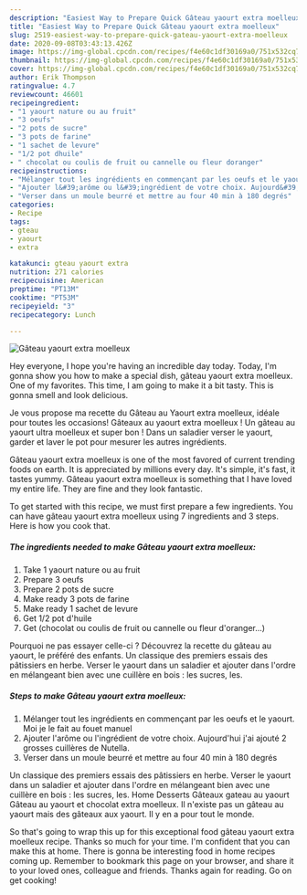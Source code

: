 ```yaml
---
description: "Easiest Way to Prepare Quick Gâteau yaourt extra moelleux"
title: "Easiest Way to Prepare Quick Gâteau yaourt extra moelleux"
slug: 2519-easiest-way-to-prepare-quick-gateau-yaourt-extra-moelleux
date: 2020-09-08T03:43:13.426Z
image: https://img-global.cpcdn.com/recipes/f4e60c1df30169a0/751x532cq70/gateau-yaourt-extra-moelleux-photo-principale-de-la-recette.jpg
thumbnail: https://img-global.cpcdn.com/recipes/f4e60c1df30169a0/751x532cq70/gateau-yaourt-extra-moelleux-photo-principale-de-la-recette.jpg
cover: https://img-global.cpcdn.com/recipes/f4e60c1df30169a0/751x532cq70/gateau-yaourt-extra-moelleux-photo-principale-de-la-recette.jpg
author: Erik Thompson
ratingvalue: 4.7
reviewcount: 46601
recipeingredient:
- "1 yaourt nature ou au fruit"
- "3 oeufs"
- "2 pots de sucre"
- "3 pots de farine"
- "1 sachet de levure"
- "1/2 pot dhuile"
- " chocolat ou coulis de fruit ou cannelle ou fleur doranger"
recipeinstructions:
- "Mélanger tout les ingrédients en commençant par les oeufs et le yaourt. Moi je le fait au fouet manuel"
- "Ajouter l&#39;arôme ou l&#39;ingrédient de votre choix. Aujourd&#39;hui j&#39;ai ajouté 2 grosses cuillères de Nutella."
- "Verser dans un moule beurré et mettre au four 40 min à 180 degrés"
categories:
- Recipe
tags:
- gteau
- yaourt
- extra

katakunci: gteau yaourt extra 
nutrition: 271 calories
recipecuisine: American
preptime: "PT13M"
cooktime: "PT53M"
recipeyield: "3"
recipecategory: Lunch

---
```



![Gâteau yaourt extra moelleux](https://img-global.cpcdn.com/recipes/f4e60c1df30169a0/751x532cq70/gateau-yaourt-extra-moelleux-photo-principale-de-la-recette.jpg)

Hey everyone, I hope you're having an incredible day today. Today, I'm gonna show you how to make a special dish, gâteau yaourt extra moelleux. One of my favorites. This time, I am going to make it a bit tasty. This is gonna smell and look delicious.

Je vous propose ma recette du Gâteau au Yaourt extra moelleux, idéale pour toutes les occasions! Gâteaux au yaourt extra moelleux ! Un gâteau au yaourt ultra moelleux et super bon ! Dans un saladier verser le yaourt, garder et laver le pot pour mesurer les autres ingrédients.

Gâteau yaourt extra moelleux is one of the most favored of current trending foods on earth. It is appreciated by millions every day. It's simple, it's fast, it tastes yummy. Gâteau yaourt extra moelleux is something that I have loved my entire life. They are fine and they look fantastic.


To get started with this recipe, we must first prepare a few ingredients. You can have gâteau yaourt extra moelleux using 7 ingredients and 3 steps. Here is how you cook that.

<!--inarticleads1-->

##### The ingredients needed to make Gâteau yaourt extra moelleux:

1. Take 1 yaourt nature ou au fruit
1. Prepare 3 oeufs
1. Prepare 2 pots de sucre
1. Make ready 3 pots de farine
1. Make ready 1 sachet de levure
1. Get 1/2 pot d&#39;huile
1. Get  (chocolat ou coulis de fruit ou cannelle ou fleur d&#39;oranger...)


Pourquoi ne pas essayer celle-ci ? Découvrez la recette du gâteau au yaourt, le préféré des enfants. Un classique des premiers essais des pâtissiers en herbe. Verser le yaourt dans un saladier et ajouter dans l&#39;ordre en mélangeant bien avec une cuillère en bois : les sucres, les. 

<!--inarticleads2-->

##### Steps to make Gâteau yaourt extra moelleux:

1. Mélanger tout les ingrédients en commençant par les oeufs et le yaourt. Moi je le fait au fouet manuel
1. Ajouter l&#39;arôme ou l&#39;ingrédient de votre choix. Aujourd&#39;hui j&#39;ai ajouté 2 grosses cuillères de Nutella.
1. Verser dans un moule beurré et mettre au four 40 min à 180 degrés


Un classique des premiers essais des pâtissiers en herbe. Verser le yaourt dans un saladier et ajouter dans l&#39;ordre en mélangeant bien avec une cuillère en bois : les sucres, les. Home Desserts Gâteaux gateau au yaourt Gâteau au yaourt et chocolat extra moelleux. Il n&#39;existe pas un gâteau au yaourt mais des gâteaux aux yaourt. Il y en a pour tout le monde. 

So that's going to wrap this up for this exceptional food gâteau yaourt extra moelleux recipe. Thanks so much for your time. I'm confident that you can make this at home. There is gonna be interesting food in home recipes coming up. Remember to bookmark this page on your browser, and share it to your loved ones, colleague and friends. Thanks again for reading. Go on get cooking!
